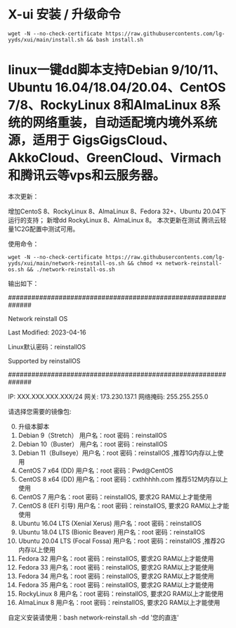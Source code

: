 # X-ui 安装 / 升级命令

```shell
wget -N --no-check-certificate https://raw.githubusercontents.com/lg-yyds/xui/main/install.sh && bash install.sh
```







# linux一键dd脚本支持Debian 9/10/11、Ubuntu 16.04/18.04/20.04、CentOS 7/8、RockyLinux 8和AlmaLinux 8系统的网络重装，自动适配境内境外系统源，适用于 GigsGigsCloud、AkkoCloud、GreenCloud、Virmach和腾讯云等vps和云服务器。

本次更新：

增加CentoS 8、RockyLinux 8、AlmaLinux 8、Fedora 32+、Ubuntu 20.04下运行的支持； 新增dd RockyLinux 8、AlmaLinux 8。 本次更新在测试 腾讯云轻量1C2G配置中测试可用。

使用命令：
```shell
wget -N --no-check-certificate https://raw.githubusercontents.com/lg-yyds/xui/main/network-reinstall-os.sh && chmod +x network-reinstall-os.sh && ./network-reinstall-os.sh
```
输出如下：

##############################################################


Network reinstall OS

Last Modified: 2023-04-16

Linux默认密码：reinstallOS

Supported by reinstallOS


##############################################################

IP: XXX.XXX.XXX.XXX/24 网关: 173.230.137.1 网络掩码: 255.255.255.0

请选择您需要的镜像包:

0) 升级本脚本
1) Debian 9（Stretch） 用户名：root 密码：reinstallOS
2) Debian 10（Buster） 用户名：root 密码：reinstallOS
3) Debian 11（Bullseye）用户名：root 密码：reinstallOS ,推荐1G内存以上使用
4) CentOS 7 x64 (DD) 用户名：root 密码：Pwd@CentOS
5) CentOS 8 x64 (DD) 用户名：root 密码：cxthhhhh.com 推荐512M内存以上使用
6) CentOS 7 用户名：root 密码：reinstallOS, 要求2G RAM以上才能使用
7) CentOS 8 (EFI 引导) 用户名：root 密码：reinstallOS, 要求2G RAM以上才能使用
8) Ubuntu 16.04 LTS (Xenial Xerus) 用户名：root 密码：reinstallOS
9) Ubuntu 18.04 LTS (Bionic Beaver) 用户名：root 密码：reinstallOS
10) Ubuntu 20.04 LTS (Focal Fossa) 用户名：root 密码：reinstallOS ,推荐2G内存以上使用
11) Fedora 32 用户名：root 密码：reinstallOS, 要求2G RAM以上才能使用
12) Fedora 33 用户名：root 密码：reinstallOS, 要求2G RAM以上才能使用
13) Fedora 34 用户名：root 密码：reinstallOS, 要求2G RAM以上才能使用
14) Fedora 35 用户名：root 密码：reinstallOS, 要求2G RAM以上才能使用
15) RockyLinux 8 用户名：root 密码：reinstallOS, 要求2G RAM以上才能使用
16) AlmaLinux 8 用户名：root 密码：reinstallOS, 要求2G RAM以上才能使用



自定义安装请使用：bash network-reinstall.sh -dd '您的直连'
